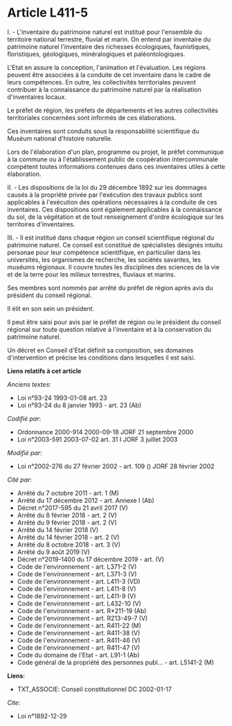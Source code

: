 # Article L411-5

I. - L'inventaire du patrimoine naturel est institué pour l'ensemble du territoire national terrestre, fluvial et marin. On
entend par inventaire du patrimoine naturel l'inventaire des richesses écologiques, faunistiques, floristiques, géologiques,
minéralogiques et paléontologiques.

L'Etat en assure la conception, l'animation et l'évaluation. Les régions peuvent être associées à la conduite de cet
inventaire dans le cadre de leurs compétences. En outre, les collectivités territoriales peuvent contribuer à la connaissance
du patrimoine naturel par la réalisation d'inventaires locaux.

Le préfet de région, les préfets de départements et les autres collectivités territoriales concernées sont informés de ces
élaborations.

Ces inventaires sont conduits sous la responsabilité scientifique du Muséum national d'histoire naturelle.

Lors de l'élaboration d'un plan, programme ou projet, le préfet communique à la commune ou à l'établissement public de
coopération intercommunale compétent toutes informations contenues dans ces inventaires utiles à cette élaboration.

II. - Les dispositions de la loi du 29 décembre 1892 sur les dommages causés à la propriété privée par l'exécution des
travaux publics sont applicables à l'exécution des opérations nécessaires à la conduite de ces inventaires. Ces dispositions
sont également applicables à la connaissance du sol, de la végétation et de tout renseignement d'ordre écologique sur les
territoires d'inventaires.

III. - Il est institué dans chaque région un conseil scientifique régional du patrimoine naturel. Ce conseil est constitué de
spécialistes désignés intuitu personae pour leur compétence scientifique, en particulier dans les universités, les organismes
de recherche, les sociétés savantes, les muséums régionaux. Il couvre toutes les disciplines des sciences de la vie et de la
terre pour les milieux terrestres, fluviaux et marins.

Ses membres sont nommés par arrêté du préfet de région après avis du président du conseil régional.

Il élit en son sein un président.

Il peut être saisi pour avis par le préfet de région ou le président du conseil régional sur toute question relative à
l'inventaire et à la conservation du patrimoine naturel.

Un décret en Conseil d'Etat définit sa composition, ses domaines d'intervention et précise les conditions dans lesquelles il
est saisi.

**Liens relatifs à cet article**

_Anciens textes_:

  - Loi n°93-24 1993-01-08 art. 23
  - Loi n°93-24 du 8 janvier 1993 - art. 23 (Ab)

_Codifié par_:

  - Ordonnance 2000-914 2000-09-18 JORF 21 septembre 2000
  - Loi n°2003-591 2003-07-02 art. 31 I JORF 3 juillet 2003

_Modifié par_:

  - Loi n°2002-276 du 27 février 2002 - art. 109 () JORF 28 février 2002

_Cité par_:

  - Arrêté du 7 octobre 2011 - art. 1 (M)
  - Arrêté du 17 décembre 2012 - art. Annexe I (Ab)
  - Décret n°2017-595 du 21 avril 2017 (V)
  - Arrêté du 8 février 2018 - art. 2 (V)
  - Arrêté du 9 février 2018 - art. 2 (V)
  - Arrêté du 14 février 2018 (V)
  - Arrêté du 14 février 2018 - art. 2 (V)
  - Arrêté du 8 octobre 2018 - art. 3 (V)
  - Arrêté du 9 août 2019 (V)
  - Décret n°2019-1400 du 17 décembre 2019 - art. (V)
  - Code de l'environnement - art. L371-2 (V)
  - Code de l'environnement - art. L371-3 (V)
  - Code de l'environnement - art. L411-3 (VD)
  - Code de l'environnement - art. L411-8 (V)
  - Code de l'environnement - art. L411-9 (V)
  - Code de l'environnement - art. L432-10 (V)
  - Code de l'environnement - art. R*211-19 (Ab)
  - Code de l'environnement - art. R213-49-7 (V)
  - Code de l'environnement - art. R411-22 (M)
  - Code de l'environnement - art. R411-38 (V)
  - Code de l'environnement - art. R411-46 (V)
  - Code de l'environnement - art. R411-47 (V)
  - Code du domaine de l'Etat - art. L91-1 (Ab)
  - Code général de la propriété des personnes publ... - art. L5141-2 (M)

**Liens**:

  - TXT_ASSOCIE: Conseil constitutionnel DC 2002-01-17

_Cite_:

  - Loi n°1892-12-29
